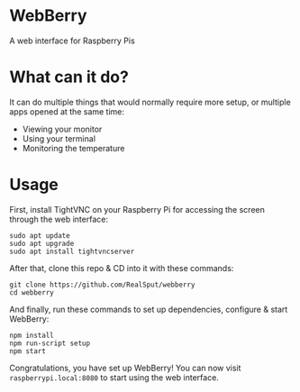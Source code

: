 # WebBerry
A web interface for Raspberry Pis

# What can it do?
It can do multiple things that would normally require more setup, or multiple apps opened at the same time:
- Viewing your monitor
- Using your terminal
- Monitoring the temperature

# Usage
First, install TightVNC on your Raspberry Pi for accessing the screen through the web interface:
```
sudo apt update
sudo apt upgrade
sudo apt install tightvncserver
```

After that, clone this repo & CD into it with these commands:
```
git clone https://github.com/RealSput/webberry
cd webberry
```

And finally, run these commands to set up dependencies, configure & start WebBerry:
```
npm install
npm run-script setup
npm start
```

Congratulations, you have set up WebBerry! You can now visit `raspberrypi.local:8080` to start using the web interface.
